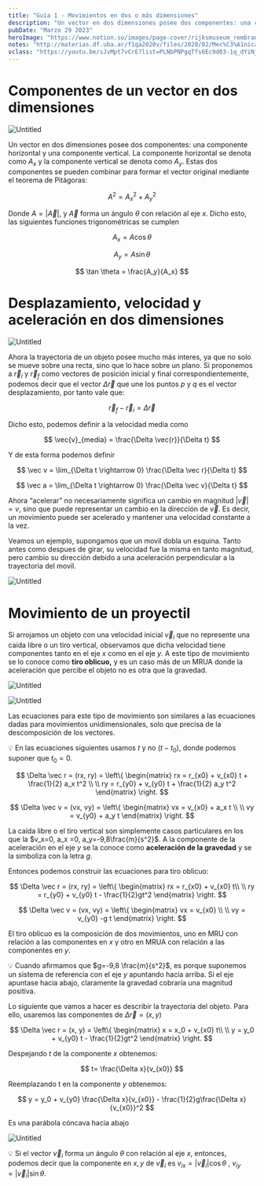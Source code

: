 ```yaml
---
title: "Guía 1 - Movimientos en dos o más dimensiones"
description: "Un vector en dos dimensiones posee dos componentes: una componente horizontal y una componente vertical. La componente horizontal se denota como Ax y la componente vertical se denota como Ay. Estas dos componentes se pueden combinar para formar el vector original mediante el teorema de Pitágoras:"
pubDate: "Marzo 29 2023"
heroImage: "https://www.notion.so/images/page-cover/rijksmuseum_rembrandt_1642.jpg"
notes: "http://materias.df.uba.ar/f1qa2020v/files/2020/02/Mec%C3%A1nica-2.pdf"
vclass: "https://youtu.be/sJvMpt7vCrE?list=PLNbPNPgqTfs6Ec9d03-1q_dYiNjJ3WNEF"
---
```


# Componentes de un vector en dos dimensiones

![Untitled](/fisica1q/Gui%CC%81a%201%20-%20Movimientos%20en%20dos%20o%20ma%CC%81s%20dimensiones%202a998e55c8454632b7ac431e580ebee4/Untitled.png)

Un vector en dos dimensiones posee dos componentes: una componente horizontal y una componente vertical. La componente horizontal se denota como $A_x$ y la componente vertical se denota como $A_y$. Estas dos componentes se pueden combinar para formar el vector original mediante el teorema de Pitágoras:

$$
A^2 = A_x^2 + A_y^2
$$

Donde $A = |\vec A|$, y $\vec A$ forma un ángulo $\theta$ con relación al eje $x$. Dicho esto, las siguientes funciones trigonométricas se cumplen

$$
A_x = A \cos \theta
$$

$$
A_y = A \sin \theta
$$

$$
\tan \theta = \frac{A_y}{A_x}
$$

# Desplazamiento, velocidad y aceleración en dos dimensiones

![Untitled](/fisica1q/Gui%CC%81a%201%20-%20Movimientos%20en%20dos%20o%20ma%CC%81s%20dimensiones%202a998e55c8454632b7ac431e580ebee4/Untitled%201.png)

Ahora la trayectoria de un objeto posee mucho más interes, ya que no solo se mueve sobre una recta, sino que lo hace sobre un plano. Si proponemos a $\vec r_i$ y $\vec r_f$ como vectores de posición inicial y final correspondientemente, podemos decir que el vector $\Delta \vec r$ que une los puntos $p$ y $q$ es el vector desplazamiento, por tanto vale que:

$$
\vec r_f - \vec r_i = \Delta \vec r
$$

Dicho esto, podemos definir a la velocidad media como

$$
\vec{v}_{media} = \frac{\Delta \vec{r}}{\Delta t}
$$

Y de esta forma podemos definir

$$
\vec v = \lim_{\Delta t \rightarrow 0} \frac{\Delta \vec r}{\Delta t}
$$

$$
\vec a = \lim_{\Delta t \rightarrow 0} \frac{\Delta \vec v}{\Delta t}
$$

Ahora “acelerar” no necesariamente significa un cambio en magnitud $|\vec v| = v$, sino que puede representar un cambio en la dirección de $\vec v$. Es decir, un movimiento puede ser acelerado y mantener una velocidad constante a la vez.

Veamos un ejemplo, supongamos que un movil dobla un esquina. Tanto antes como despues de girar, su velocidad fue la misma en tanto magnitud, pero cambio su dirección debido a una aceleración perpendicular a la trayectoria del movil.

![Untitled](/fisica1q/Gui%CC%81a%201%20-%20Movimientos%20en%20dos%20o%20ma%CC%81s%20dimensiones%202a998e55c8454632b7ac431e580ebee4/Untitled%202.png)

# Movimiento de un proyectil

Si arrojamos un objeto con una velocidad inicial $\vec v_i$ que no represente una caida libre o un tiro vertical, observamos que dicha velocidad tiene componentes tanto en el eje $x$ como en el eje $y$. A este tipo de movimiento se lo conoce como **tiro oblicuo,** y es un caso más de un MRUA donde la aceleración que percibe el objeto no es otra que la gravedad.

![Untitled](/fisica1q/Gui%CC%81a%201%20-%20Movimientos%20en%20dos%20o%20ma%CC%81s%20dimensiones%202a998e55c8454632b7ac431e580ebee4/Untitled%203.png)

![Untitled](/fisica1q/Gui%CC%81a%201%20-%20Movimientos%20en%20dos%20o%20ma%CC%81s%20dimensiones%202a998e55c8454632b7ac431e580ebee4/Untitled%204.png)

Las ecuaciones para este tipo de movimiento son similares a las ecuaciones dadas para movimientos unidimensionales, solo que precisa de la descomposición de los vectores.

<aside>

💡 En las ecuaciones siguientes usamos $t$ y no $(t-t_0)$, donde podemos suponer que $t_0=0$.

</aside>

$$
\Delta \vec r = (rx, ry) =
\left\{
\begin{matrix}
rx = r_{x0} + v_{x0} t + \frac{1}{2} a_x t^2 \\ \\
ry = r_{y0} + v_{y0} t + \frac{1}{2} a_y t^2
\end{matrix}
\right.
$$

$$
\Delta \vec v = (vx, vy) =
\left\{
\begin{matrix}
vx = v_{x0} + a_x t \\ \\
vy = v_{y0} + a_y t
\end{matrix}
\right.
$$

La caída libre o el tiro vertical son simplemente casos particulares en los que la $v_x=0, a_x =0, a_y=-9,8\frac{m}{s^2}$. A la componente de la aceleración en el eje $y$ se la conoce como **aceleración de la gravedad** y se la simboliza con la letra $g$.

Entonces podemos construir las ecuaciones para tiro oblicuo:

$$
\Delta \vec r = (rx, ry) =
\left\{
\begin{matrix}
rx = r_{x0} + v_{x0} t\\ \\
ry = r_{y0} + v_{y0} t - \frac{1}{2}gt^2
\end{matrix}
\right.
$$

$$
\Delta \vec v = (vx, vy) =
\left\{
\begin{matrix}
vx = v_{x0} \\ \\
vy = v_{y0} -g t
\end{matrix}
\right.
$$

El tiro oblicuo es la composición de dos movimientos, uno en MRU con relación a las componentes en $x$ y otro en MRUA con relación a las componentes en $y$.

<aside>

💡 Cuando afirmamos que $g=-9,8 \frac{m}{s^2}$, es porque suponemos un sistema de referencia con el eje $y$ apuntando hacia arriba. Si el eje apuntase hacia abajo, claramente la gravedad cobraría una magnitud positiva.

</aside>

Lo siguiente que vamos a hacer es describir la trayectoria del objeto. Para ello, usaremos las componentes de $\Delta \vec r = (x, y)$

$$
\Delta \vec r = (x, y) =
\left\{
\begin{matrix}
x = x_0 + v_{x0} t\\ \\
y = y_0 + v_{y0} t - \frac{1}{2}gt^2
\end{matrix}
\right.
$$

Despejando $t$ de la componente $x$ obtenemos:

$$
t= \frac{\Delta x}{v_{x0}}
$$

Reemplazando t en la componente $y$ obtenemos:

$$
y = y_0 + v_{y0} \frac{\Delta x}{v_{x0}} - \frac{1}{2}g\frac{\Delta x}{v_{x0}}^2
$$

Es una parábola cóncava hacia abajo

![Untitled](/fisica1q/Gui%CC%81a%201%20-%20Movimientos%20en%20dos%20o%20ma%CC%81s%20dimensiones%202a998e55c8454632b7ac431e580ebee4/Untitled%204.png)

<aside>

💡 Si el vector $\vec v_i$ forma un ángulo $\theta$ con relación al eje $x$, entonces, podemos decir que la componente en $x, y$ de $\vec v_i$ es $v_{ix} = |\vec v_i|\cos\theta$ , $v_{iy} = |\vec v_i|\sin\theta$.

</aside>
